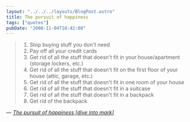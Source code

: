 ```yaml
---
layout: "../../../layouts/BlogPost.astro"
title: The pursuit of happiness
tags: ["quotes"]
pubDate: "2008-11-04T18:42:00"
---
```


> 1. Stop buying stuff you don't need
> 2. Pay off all your credit cards
> 3. Get rid of all the stuff that doesn't fit in your house/apartment (storage lockers, etc.)
> 4. Get rid of all the stuff that doesn't fit on the first floor of your house (attic, garage, etc.)
> 5. Get rid of all the stuff that doesn't fit in one room of your house
> 6. Get rid of all the stuff that doesn't fit in a suitcase
> 7. Get rid of all the stuff that doesn't fit in a backpack
> 8. Get rid of the backpack

— <cite>[The pursuit of happiness [dive into mark]](http://diveintomark.org/archives/2008/11/03/the-pursuit-of-happiness)</cite>
